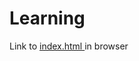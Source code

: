 # Learning
Link to <a href = http://htmlpreview.github.io/?https://github.com/sg2475962/Learning/blob/main/index.html> index.html </a> in browser
